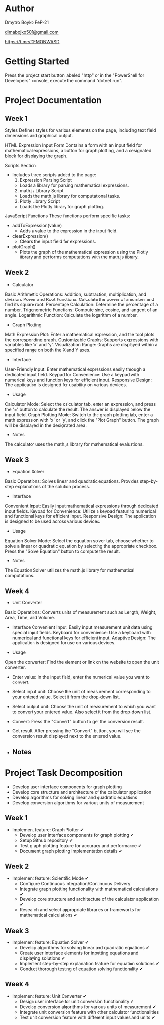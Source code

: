 # Author
Dmytro Boyko FeP-21

dimabojko501@gmail.com

https://t.me/DEMONWASD

# Getting Started
Press the project start button labeled "http" or in the "PowerShell for Developers" console, execute the command "dotnet run".
# Project Documentation
## Week 1
  
Styles
Defines styles for various elements on the page, including text field dimensions and graphical output.

 HTML Expression Input Form
Contains a form with an input field for mathematical expressions, a button for graph plotting, and a designated block for displaying the graph.

 Scripts Section
- Includes three scripts added to the page:
  1. Expression Parsing Script
    - Loads a library for parsing mathematical expressions.
  2. math.js Library Script
    - Loads the math.js library for computational tasks.
  3. Plotly Library Script
    - Loads the Plotly library for graph plotting.


 JavaScript Functions
These functions perform specific tasks:

- addToExpression(value)
  - Adds a value to the expression in the input field.
- clearExpression()
  - Clears the input field for expressions.
- plotGraph()
  - Plots the graph of the mathematical expression using the Plotly library and performs computations with the math.js library.


  
## Week 2
 - Calculator
   
Basic Arithmetic Operations: Addition, subtraction, multiplication, and division.
Power and Root Functions: Calculate the power of a number and find its square root.
Percentage Calculation: Determine the percentage of a number.
Trigonometric Functions: Compute sine, cosine, and tangent of an angle.
Logarithmic Function: Calculate the logarithm of a number.

 - Graph Plotting
   
Math Expression Plot: Enter a mathematical expression, and the tool plots the corresponding graph.
Customizable Graphs: Supports expressions with variables like 'x' and 'y'.
Visualization Range: Graphs are displayed within a specified range on both the X and Y axes.
   
 - Interface
   
User-Friendly Input: Enter mathematical expressions easily through a dedicated input field.
Keypad for Convenience: Use a keypad with numerical keys and function keys for efficient input.
Responsive Design: The application is designed for usability on various devices.

 - Usage
   
Calculator Mode: Select the calculator tab, enter an expression, and press the '=' button to calculate the result. 
The answer is displayed below the input field.
Graph Plotting Mode: Switch to the graph plotting tab, enter a math expression with 'x' or 'y', and click the "Plot Graph" button. 
The graph will be displayed in the designated area.

 - Notes
   
The calculator uses the math.js library for mathematical evaluations.


## Week 3
- Equation Solver

Basic Operations: Solves linear and quadratic equations. Provides step-by-step explanations of the solution process.

- Interface

Convenient Input: Easily input mathematical expressions through dedicated input fields.
Keypad for Convenience: Utilize a keypad featuring numerical and functional keys for efficient input.
Responsive Design: The application is designed to be used across various devices.

- Usage

Equation Solver Mode: Select the equation solver tab, choose whether to solve a linear or quadratic equation 
by selecting the appropriate checkbox. Press the "Solve Equation" button to compute the result.

- Notes

The Equation Solver utilizes the math.js library for mathematical computations.


## Week 4
- Unit Converter

Basic Operations: Converts units of measurement such as Length, Weight, Area, Time, and Volume.

- Interface
Convenient Input: Easily input measurement unit data using special input fields. Keyboard for convenience:
Use a keyboard with numerical and functional keys for efficient input. Adaptive Design: The application
is designed for use on various devices.

- Usage

Open the converter: Find the element or link on the website to open the unit converter.

  - Enter value: In the input field, enter the numerical value you want to convert.
  - Select input unit: Choose the unit of measurement corresponding to your entered value. Select it from the drop-down list.
  - Select output unit: Choose the unit of measurement to which you want to convert your entered value. Also select it from the drop-down list.
  - Convert: Press the "Convert" button to get the conversion result.
  - Get result: After pressing the "Convert" button, you will see the conversion result displayed next to the entered value.

- Notes
  --------

# Project Task Decomposition
- Develop user interface components for graph plotting
- Develop core structure and architecture of the calculator application
- Develop algorithms for solving linear and quadratic equations
- Develop conversion algorithms for various units of measurement


## Week 1
- Implement feature: Graph Plotter ✔
  - Develop user interface components for graph plotting ✔
  - Setup Github repository ✔
  - Test graph plotting feature for accuracy and performance ✔
  - Document graph plotting implementation details ✔

## Week 2
- Implement feature: Scientific Mode ✔
  - Configure Continuous Integration/Continuous Delivery 
  - Integrate graph plotting functionality with mathematical calculations ✔
  - Develop core structure and architecture of the calculator application ✔
  - Research and select appropriate libraries or frameworks for mathematical calculations ✔

## Week 3
- Implement feature: Equation Solver ✔
  - Develop algorithms for solving linear and quadratic equations ✔
  - Create user interface elements for inputting equations and displaying solutions ✔
  - Implement step-by-step explanation feature for equation solutions ✔
  - Conduct thorough testing of equation solving functionality ✔

## Week 4
- Implement feature: Unit Converter ✔
  - Design user interface for unit conversion functionality ✔
  - Develop conversion algorithms for various units of measurement ✔
  - Integrate unit conversion feature with other calculator functionalities
  - Test unit conversion feature with different input values and units ✔
 

